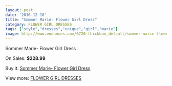 ```yaml
---
layout: post
date: '2016-12-18'
title: "Sommer Marie- Flower Girl Dress"
category: FLOWER GIRL DRESSES
tags: ["style","dresses","unique","girl","marie"]
image: http://www.eudances.com/6720-thickbox_default/sommer-marie-flower-girl-dress.jpg
---
```

Sommer Marie- Flower Girl Dress

On Sales: **$228.99**
<a href="https://www.eudances.com/en/flower-girl-dresses/2477-sommer-marie-flower-girl-dress.html"><amp-img layout="responsive" width="600" height="600" src="//www.eudances.com/6720-thickbox_default/sommer-marie-flower-girl-dress.jpg" alt="Sommer Marie- Flower Girl Dress 0" /></a>
<a href="https://www.eudances.com/en/flower-girl-dresses/2477-sommer-marie-flower-girl-dress.html"><amp-img layout="responsive" width="600" height="600" src="//www.eudances.com/6722-thickbox_default/sommer-marie-flower-girl-dress.jpg" alt="Sommer Marie- Flower Girl Dress 1" /></a>
<a href="https://www.eudances.com/en/flower-girl-dresses/2477-sommer-marie-flower-girl-dress.html"><amp-img layout="responsive" width="600" height="600" src="//www.eudances.com/6721-thickbox_default/sommer-marie-flower-girl-dress.jpg" alt="Sommer Marie- Flower Girl Dress 2" /></a>

Buy it: [Sommer Marie- Flower Girl Dress](https://www.eudances.com/en/flower-girl-dresses/2477-sommer-marie-flower-girl-dress.html "Sommer Marie- Flower Girl Dress")

View more: [FLOWER GIRL DRESSES](https://www.eudances.com/en/30-flower-girl-dresses "FLOWER GIRL DRESSES")